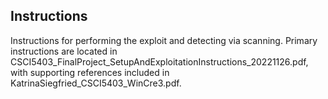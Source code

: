 ## Instructions
Instructions for performing the exploit and detecting via scanning. Primary instructions are located in CSCI5403_FinalProject_SetupAndExploitationInstructions_20221126.pdf, with supporting references included in KatrinaSiegfried_CSCI5403_WinCre3.pdf.
